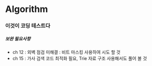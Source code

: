 # Algorithm

### 이것이 코딩 테스트다

##### 보완 필요사항
- ch 12 : 외벽 점검 미해결 : 비트 마스킹 사용하여 시도 할 것
- ch 15 : 가사 검색 코드 최적화 필요, Trie 자료 구조 사용해서도 풀어 볼 것